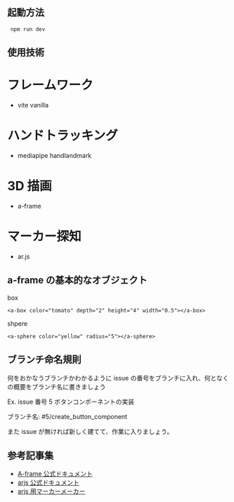 ## 起動方法

```
 npm run dev
```

## 使用技術

# フレームワーク

- vite vanilla

# ハンドトラッキング

- mediapipe handlandmark

# 3D 描画

- a-frame

# マーカー探知

- ar.js

## a-frame の基本的なオブジェクト

box

```
<a-box color="tomato" depth="2" height="4" width="0.5"></a-box>
```

shpere

```
<a-sphere color="yellow" radius="5"></a-sphere>
```

## ブランチ命名規則

何をおかなうブランチかわかるように issue の番号をブランチに入れ、何となくの概要をブランチ名に書きましょう

Ex. issue 番号 5 ボタンコンポーネントの実装

ブランチ名: #5/create_button_component

また issue が無ければ新しく建てて、作業に入りましょう。

## 参考記事集

- [A-frame 公式ドキュメント](https://aframe.io/docs/1.6.0/introduction/)
- [arjs 公式ドキュメント](https://ar-js-org.github.io/AR.js-Docs/)
- [arjs 用マーカーメーカー](https://jeromeetienne.github.io/AR.js/three.js/examples/marker-training/examples/generator.html)
